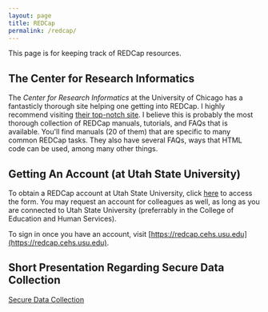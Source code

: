 ```yaml
---
layout: page
title: REDCap
permalink: /redcap/
---
```


This page is for keeping track of REDCap resources.

## The Center for Research Informatics

The *Center for Research Informatics* at the University of Chicago has a fantasticly thorough site helping one getting into REDCap. I highly recommend visiting [their top-notch site](http://cri.uchicago.edu/redcap-training/#manuals). I believe this is probably the most thorough collection of REDCap manuals, tutorials, and FAQs that is available. You'll find manuals (20 of them) that are specific to many common REDCap tasks. They also have several FAQs, ways that HTML code can be used, among many other things. 

## Getting An Account (at Utah State University)

To obtain a REDCap account at Utah State University, click [here](https://redcap.cehs.usu.edu/surveys/index.php?s=MDNHMDKPNM) to access the form. You may request an account for colleagues as well, as long as you are connected to Utah State University (preferrably in the College of Education and Human Services).

To sign in once you have an account, visit [https://redcap.cehs.usu.edu](https://redcap.cehs.usu.edu).


## Short Presentation Regarding Secure Data Collection

[Secure Data Collection](https://tysonstanley.github.io/Workshops/2018WebConference.pdf)